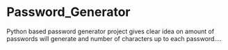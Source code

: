 # Password_Generator
Python based password generator project gives clear idea on amount of passwords will generate and number of characters up to each password....
